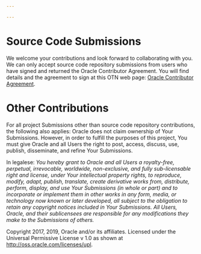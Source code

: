 ```yaml
---

---
```


# Source Code Submissions
We welcome your contributions and look forward to collaborating with you. We can only accept source code repository
submissions from users who have signed and returned the Oracle
Contributor Agreement. You will find details and the agreement to sign at this OTN web page:
[Oracle Contributor Agreement](http://www.oracle.com/technetwork/community/oca-486395.html).

# Other Contributions
For all project Submissions other than source code repository contributions, the following also applies: Oracle does
not claim ownership of Your Submissions. However, in order to fulfill
the purposes of this project, You must give Oracle and all Users
the right to post, access, discuss, use, publish, disseminate, and refine
Your Submissions.

In legalese: *You hereby grant to Oracle and all
Users a royalty-free, perpetual, irrevocable, worldwide, non-exclusive,
and fully sub-licensable right and license, under Your intellectual
property rights, to reproduce, modify, adapt, publish, translate, create
derivative works from, distribute, perform, display, and use Your
Submissions (in whole or part) and to incorporate or implement them in
other works in any form, media, or technology now known or later
developed, all subject to the obligation to retain any copyright notices
included in Your Submissions. All Users, Oracle, and their
sublicensees are responsible for any modifications they make to the
Submissions of others.*

Copyright 2017, 2019, Oracle and/or its affiliates.
Licensed under the Universal Permissive License v 1.0 as shown at http://oss.oracle.com/licenses/upl.
